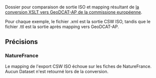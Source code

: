 Dossier pour comparaison de sortie ISO et mapping résultant de [la conversion XSLT vers GeoDCAT-AP de la commissione européenne](https://geodcat-ap.semic.eu/api/).

Pour chaque exemple, le fichier .xml est la sortie CSW ISO, tandis que le fichier .ttl est la sortie après mapping vers GeoDCAT-AP.

## Précisions

### NatureFrance

Le mapping de l'export CSW ISO échoue sur les fiches de NatureFrance. Aucun Dataset n'est retourné lors de la conversion.

